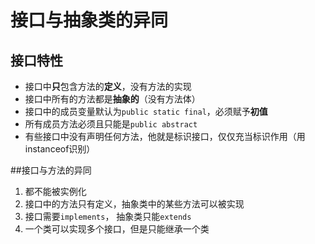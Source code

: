 # 接口与抽象类的异同
## 接口特性
- 接口中**只**包含方法的**定义**，没有方法的实现
- 接口中所有的方法都是**抽象的**（没有方法体）
- 接口中的成员变量默认为`public static final`，必须赋予**初值**
- 所有成员方法必须且只能是`public abstract`
- 有些接口中没有声明任何方法，他就是标识接口，仅仅充当标识作用（用instanceof识别）

##接口与方法的异同
1. 都不能被实例化
2. 接口中的方法只有定义，抽象类中的某些方法可以被实现
3. 接口需要`implements`， 抽象类只能`extends`
4. 一个类可以实现多个接口，但是只能继承一个类
